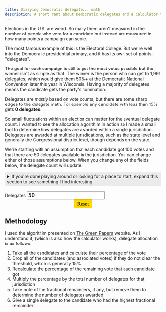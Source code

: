 ```yaml
---
title: Dizzying Democratic delegate... math
description: A short rant about Democratic delegates and a calculator tool to go along with it.
---
```


Elections in the U.S. are weird. So many them aren't measured in the number of people who vote for a candidate but instead are measured in how many points a campaign can score.

The most famous example of this is the Electoral College. But we're well into the Democratic presidential primary, and it has its own set of points: "delegates".

The goal for each campaign is still to get the most votes possible but the winner isn't as simple as that. The winner is the person who can get to 1,991 delegates, which would give them 50%+ at the Democratic National Convention later this year in Wisconsin. Having a majority of delegates means the candidate gets the party's nomination.

Delegates are _mostly_ based on vote counts, but there are some sharp edges to the delegate math. For example any candidate with less than 15% gets **0 delegates**.

So small fluctuations within an election can matter for the eventual delegate count. I wanted to see the allocation algorithim in action so I made a small tool to determine how delegates are awarded within a single jurisdiction. Delegates are awarded at multiple jurisdications, such as the state level and generally the Congressional district level, though depends on the state.

<style>
  button {
    background-color: gold;
    border-color: transparent;
    border-style: solid;
    border-width: 3px;
    color: black;
    cursor: pointer;
    display: block;
    font-family: serif;
    font-size: 1.1rem;
    margin: 0 auto;
    text-decoration: none;
  }

  button:hover {
    background-color: transparent;
    border: 3px dashed gold;
  }

  details {
    background-color: #ebebeb;
    margin-bottom: 1rem;
    padding: .4rem;
  }

  details p {
    margin-bottom: 1rem;
  }

  input {
    font-family: monospace;
    font-size: 1.1rem;
    width: 50%;
  }

  table {
    border-collapse: collapse;
    width: 100%;
  }

  th {
    display: none;
    text-align: left;
    width: 100%;
  }

  td {
    border-bottom: 2px dashed #ebebeb;
    display: flex;
    font-size: .9rem;
    justify-content: space-between;
    padding-left: .2rem;
    padding-right: .2rem;
    padding-top: .2rem;
    padding-bottom: .2rem;
  }

  td:last-child {
    border-bottom: 2px solid black;
  }

  td::before {
    content: attr(data-column);
    display: inline-block;
    font-size: .7rem;
    font-weight: 700;
    padding-top: .2rem;
  }

  table input {
    background: transparent;
    border: none;
    text-align: right;
    width: 75%;
  }

  @media screen and (min-width: 1000px) {
    th {
      display: table-cell;
      width: 20%;
    }

    td::before {
      display: none;
    }

    td {
      display: table-cell;
      font-size: 1rem;
    }

    td:last-child {
      border-bottom: 2px dashed #ebebeb;
    }

    table input {
      text-align: left;
      width: 100%;
    }
  }
</style>

We're starting with an assumption that each candidate got 100 votes and that there are 50 delegates available in the jurisdiction. You can change either of those assumptions below. When you change any of the fields below, the delegate count will update.

<details>
<summary>If you're done playing around or looking for a place to start, expand this section to see something I find interesting.</summary>

<p>Let's assume that everybody's doing reasonably well and getting 20,000 votes. Except one candidate is clearly leading. Imagine that Bloomberg bought enough ad space and paid enough influencers to garner 33,333 votes.</p>

<button class="db p1" id="load-bloomberg-scenario">Make it so!</button>

<p>Well, that's all well and good and everybody's getting some delegates, though Mike is winning in the vote count and therefore is also winning in the delegate race. He gets 12 while everybody else is getting 8.</p>

<p>But what if he gets just one more vote? What if one of his supporters got their neighbor to come with them to the polls and cast that 33,334th vote for El Bloombito?</p>

<button class="db p1" id="bloomberg-scenario-give-vote">Give Bloomberg one more vote</button>

<p>That one vote throws everybody else below the 15% threshold and all the delegates go to a single candidate. In the calculator, Bloomberg's percentage doesn't change with just one vote because of rounding.</p>

<p>Now, of course there's going to be a point that triggers the threshold. This isn't to argue the merits of a 15% threshold, just showing one consequential effect of it.</p>
</details>

<div class="flex items-center justify-between mb2 sm-col-12 lg-col-6">
  <label class="bold" for="delegates">Delegates</label>
  <input id="delegates" type="number" min="0" value="50">
</div>

<div id="delegate-calculator"></div>
<button class="p1" id="reset">Reset</button>

## Methodology

I used the algorithim presented on [The Green Papers](http://www.thegreenpapers.com/P20/D-Math.phtml) website. As I understand it, (which is also how the calculator works), delegate allocation is as follows:

1. Take all the candidates and calculate their percentage of the vote
2. Drop all of the candidates (and associated votes) if they do not clear the threshold, which is generally 15%
3. Recalculate the percentage of the remaining vote that each candidate got
4. Multiply the percentage by the total number of delegates for that jurisdiction
5. Take note of the fractional remainders, if any, but remove them to determine the number of delegates awarded
6. Give a single delegate to the candidate who had the highest fractional remainder

<script src="/js/d3.v5.min.js"></script>
<script src="/js/democratic-delegate-math-calculator.js"></script>
